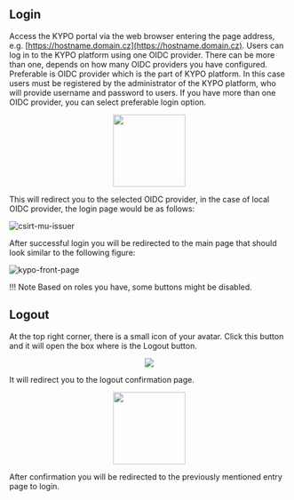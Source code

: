 ## Login

Access the KYPO portal via the web browser entering the page address, e.g. [https://hostname.domain.cz](https://hostname.domain.cz). Users can log in to the KYPO platform using one OIDC provider. There can be more than one, depends on how many OIDC providers you have configured. Preferable is OIDC provider which is the part of KYPO platform. In this case users must be registered by the administrator of the KYPO platform, who will provide username and password to users. If you have more than one OIDC provider, you can select preferable login option.
<p align="center">
  <img height="130" src="../../img/kypo-portal/login-and-logout/login-muni-or-local-issuer.png">
</p>

This will redirect you to the selected OIDC provider, in the case of local OIDC provider, the login page would be as follows: 

![csirt-mu-issuer](../../img/kypo-portal/login-and-logout/local-oidc-provider-login-window.png)

After successful login you will be redirected to the main page that should look similar to the following figure:

![kypo-front-page](../../img/kypo-portal/login-and-logout/kypo-portal-home-page.png)

!!! Note
    Based on roles you have, some buttons might be disabled. 

## Logout

At the top right corner, there is a small icon of your avatar. Click this button and it will open the box where is the Logout button. 
<p align="center">
  <img  src="../../img/kypo-portal/login-and-logout/logout-panel.png">
</p>

It will redirect you to the logout confirmation page.

<p align="center">
  <img height="130" src="../../img/kypo-portal/login-and-logout/logout-confirmation-page.png">
</p>

After confirmation you will be redirected to the previously mentioned entry page to login.
